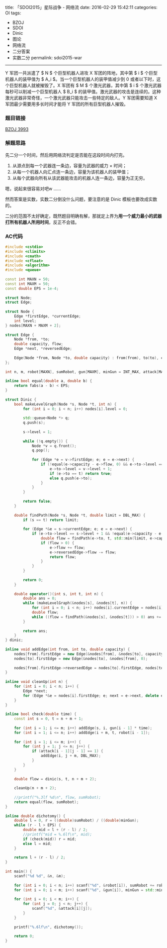 title: 「SDOI2015」星际战争 - 网络流
date: 2016-02-29 15:42:11
categories: OI
tags:
  - BZOJ
  - SDOI
  - Dinic
  - 图论
  - 网络流
  - 二分答案
  - 实数二分
permalink: sdoi2015-war
---

Y 军团一共派遣了 $ N $ 个巨型机器人进攻 X 军团的阵地，其中第 $ i $ 个巨型机器人的装甲值为 $ A_i $。当一个巨型机器人的装甲值减少到 0 或者以下时，这个巨型机器人就被摧毁了。X 军团有 $ M $ 个激光武器，其中第 $ i $ 个激光武器每秒可以削减一个巨型机器人 $ B_i $ 的装甲值。激光武器的攻击是连续的。这种激光武器非常奇怪，一个激光武器只能攻击一些特定的敌人。Y 军团需要知道 X 军团最少需要用多长时间才能将 Y 军团的所有巨型机器人摧毁。

<!-- more -->

### 题目链接
[BZOJ 3993](http://www.lydsy.com/JudgeOnline/problem.php?id=3993)

### 解题思路
先二分一个时间，然后用网络流判定是否能在这段时间内打完。

1. 从源点到每一个武器连一条边，容量为武器的威力 × 时间；
2. 从每一个机器人向汇点连一条边，容量为该机器人的装甲值；
3. 从每个武器向所有从该武器能攻击的机器人连一条边，容量为正无穷。

嗯，说起来很容易对吧w ……

然而答案是实数，实数二分倒没什么问题，要注意的是 Dinic 模板也要改成实数的。

二分的范围不太好确定，既然题目明确有解，那就定上界为**用一个威力最小的武器打所有机器人所用时间**，反正不会错。

### AC代码
```cpp
#include <cstdio>
#include <climits>
#include <cmath>
#include <cfloat>
#include <algorithm>
#include <queue>
 
const int MAXN = 50;
const int MAXM = 50;
const double EPS = 1e-4;
 
struct Node;
struct Edge;
 
struct Node {
	Edge *firstEdge, *currentEdge;
	int level;
} nodes[MAXN + MAXM + 2];
 
struct Edge {
	Node *from, *to;
	double capacity, flow;
	Edge *next, *reversedEdge;
 
	Edge(Node *from, Node *to, double capacity) : from(from), to(to), capacity(capacity), flow(0), next(from->firstEdge) {}
};
 
int n, m, robot[MAXN], sumRobot, gun[MAXM], minGun = INT_MAX, attack[MAXM][MAXN];
 
inline bool equal(double a, double b) {
	return fabs(a - b) < EPS;
}
 
struct Dinic {
	bool makeLevelGraph(Node *s, Node *t, int n) {
		for (int i = 0; i < n; i++) nodes[i].level = 0;
 
		std::queue<Node *> q;
		q.push(s);
 
		s->level = 1;
		 
		while (!q.empty()) {
			Node *v = q.front();
			q.pop();
 
			for (Edge *e = v->firstEdge; e; e = e->next) {
				if (!equal(e->capacity - e->flow, 0) && e->to->level == 0) {
					e->to->level = v->level + 1;
					if (e->to == t) return true;
					else q.push(e->to);
				}
			}
		}
 
		return false;
	}
 
	double findPath(Node *s, Node *t, double limit = DBL_MAX) {
		if (s == t) return limit;
 
		for (Edge *&e = s->currentEdge; e; e = e->next) {
			if (e->to->level == s->level + 1 && !equal(e->capacity - e->flow, 0)) {
				double flow = findPath(e->to, t, std::min(limit, e->capacity - e->flow));
				if (flow > 0) {
					e->flow += flow;
					e->reversedEdge->flow -= flow;
					return flow;
				}
			}
		}
 
		return 0;
	}
 
	double operator()(int s, int t, int n) {
		double ans = 0;
		while (makeLevelGraph(&nodes[s], &nodes[t], n)) {
			for (int i = 0; i < n; i++) nodes[i].currentEdge = nodes[i].firstEdge;
			double flow;
			while ((flow = findPath(&nodes[s], &nodes[t])) > 0) ans += flow;
		}
 
		return ans;
	}
} dinic;
 
inline void addEdge(int from, int to, double capacity) {
	nodes[from].firstEdge = new Edge(&nodes[from], &nodes[to], capacity);
	nodes[to].firstEdge = new Edge(&nodes[to], &nodes[from], 0);
 
	nodes[from].firstEdge->reversedEdge = nodes[to].firstEdge, nodes[to].firstEdge->reversedEdge = nodes[from].firstEdge;
}
 
inline void cleanUp(int n) {
	for (int i = 0; i < n; i++) {
		Edge *next;
		for (Edge *&e = nodes[i].firstEdge; e; next = e->next, delete e, e = next);
	}
}
 
inline bool check(double time) {
	const int s = 0, t = n + m + 1;
 
	for (int i = 1; i <= m; i++) addEdge(s, i, gun[i - 1] * time);
	for (int i = 1; i <= n; i++) addEdge(i + m, t, robot[i - 1]);
 
	for (int i = 1; i <= m; i++) {
		for (int j = 1; j <= n; j++) {
			if (attack[i - 1][j - 1] == 1) {
				addEdge(i, j + m, DBL_MAX);
			}
		}
	}
 
	double flow = dinic(s, t, n + m + 2);
 
	cleanUp(n + m + 2);
 
	//printf("%.3lf %d\n", flow, sumRobot);
	return equal(flow, sumRobot);
}
 
inline double dichotomy() {
	double l = 0, r = ((double)sumRobot) / ((double)minGun);
	while (r - l > EPS) {
		double mid = l + (r - l) / 2;
		//printf("mid = %.6lf\n", mid);
		if (check(mid)) r = mid;
		else l = mid;
	}
 
	return l + (r - l) / 2;
}
 
int main() {
	scanf("%d %d", &n, &m);
 
	for (int i = 0; i < n; i++) scanf("%d", &robot[i]), sumRobot += robot[i];
	for (int i = 0; i < m; i++) scanf("%d", &gun[i]), minGun = std::min(minGun, gun[i]);
 
	for (int i = 0; i < m; i++) {
		for (int j = 0; j < n; j++) {
			scanf("%d", &attack[i][j]);
		}
	}
 
	printf("%.6lf\n", dichotomy());
 
	return 0;
}
```
